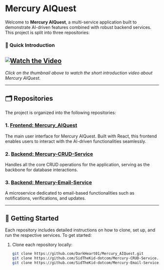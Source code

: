# Mercury AIQuest

Welcome to **Mercury AIQuest**, a multi-service application built to demonstrate AI-driven features combined with robust backend services. This project is split into three repositories:

### 🌟 Quick Introduction

[![Watch the Video](https://img.youtube.com/vi/l1pXpls1Vro/0.jpg)](https://www.youtube.com/watch?v=l1pXpls1Vro)
---
*Click on the thumbnail above to watch the short introduction video about Mercury AIQuest.*

---

## 🗂️ Repositories

The project is organized into the following repositories:

### 1. [Frontend: Mercury_AIQuest](https://github.com/DarkHeart01/Mercury_AIQuest)
The main user interface for Mercury AIQuest. Built with React, this frontend enables users to interact with the AI-driven functionalities seamlessly.

### 2. [Backend: Mercury-CRUD-Service](https://github.com/SidTheKid-dotcom/Mercury-CRUD-Service)
Handles all the core CRUD operations for the application, serving as the backbone for database interactions.

### 3. [Backend: Mercury-Email-Service](https://github.com/SidTheKid-dotcom/Mercury-Email-Service)
A microservice dedicated to email-based functionalities such as notifications, verifications, and updates.

---

## 🚀 Getting Started

Each repository includes detailed instructions on how to clone, set up, and run the respective services. To get started:

1. Clone each repository locally:
   ```bash
   git clone https://github.com/DarkHeart01/Mercury_AIQuest.git
   git clone https://github.com/SidTheKid-dotcom/Mercury-CRUD-Service.git
   git clone https://github.com/SidTheKid-dotcom/Mercury-Email-Service.git
